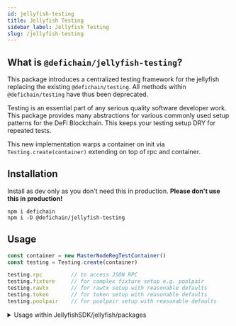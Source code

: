 ```yaml
---
id: jellyfish-testing
title: Jellyfish Testing
sidebar_label: Jellyfish Testing
slug: /jellyfish-testing
---
```


## What is `@defichain/jellyfish-testing`?

This package introduces a centralized testing framework for the jellyfish replacing the existing `@defichain/testing`.
All methods within `@defichain/testing` have thus been deprecated.

Testing is an essential part of any serious quality software developer work. This package provides many abstractions for
various commonly used setup patterns for the DeFi Blockchain. This keeps your testing setup DRY for repeated tests.

This new implementation warps a container on init via `Testing.create(container)` extending on top of rpc and container.

## Installation

Install as dev only as you don't need this in production. **Please don't use this in production!**

```shell
npm i defichain
npm i -D @defichain/jellyfish-testing
```

## Usage

```ts
const container = new MasterNodeRegTestContainer()
const testing = Testing.create(container)

testing.rpc         // to access JSON RPC
testing.fixture     // for complex fixture setup e.g. poolpair
testing.rawtx       // for rawtx setup with reasonable defaults 
testing.token       // for token setup with reasonable defaults 
testing.poolpair    // for poolpair setup with reasonable defaults 
```

<details>

<summary>Usage within JellyfishSDK/jellyfish/packages</summary>

### Cyclic dependencies

`@defichain/jellyfish-testing` relies on other jellyfish dependencies, they are cyclic dependant. However, within this
mono-repo, we don't need to declare `"devDependencies"` as they are mapped in `tsconfig.base.json`. This configuration
allows any packages within `jellyfish-*` to rely on `jellyfish-testing` without causing cyclic dependencies errors.

</details>
